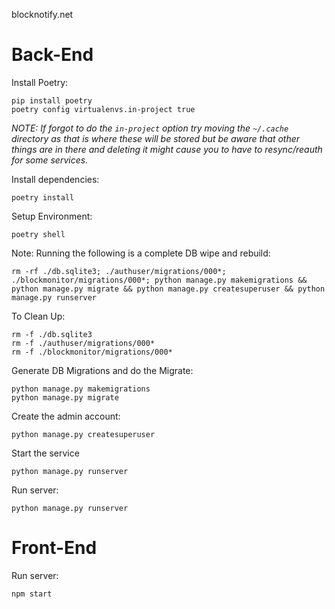 blocknotify.net

# Back-End

Install Poetry:

```shell
pip install poetry
poetry config virtualenvs.in-project true
```

_NOTE: If forgot to do the `in-project` option try moving the `~/.cache` directory as that is where these will be stored
but be aware that other things are in there and deleting it might cause you to have to resync/reauth for some services._

Install dependencies:

```shell
poetry install
```

Setup Environment:

```shell
poetry shell
```

Note: Running the following is a complete DB wipe and rebuild:
```shell
rm -rf ./db.sqlite3; ./authuser/migrations/000*; ./blockmonitor/migrations/000*; python manage.py makemigrations && python manage.py migrate && python manage.py createsuperuser && python manage.py runserver
```

To Clean Up:

```shell
rm -f ./db.sqlite3
rm -f ./authuser/migrations/000*
rm -f ./blockmonitor/migrations/000*
```

Generate DB Migrations and do the Migrate:

```shell
python manage.py makemigrations
python manage.py migrate
```

Create the admin account:

```shell
python manage.py createsuperuser
```

Start the service

```shell
python manage.py runserver
```

Run server:

```shell
python manage.py runserver
```

# Front-End

Run server:

```shell
npm start
```

